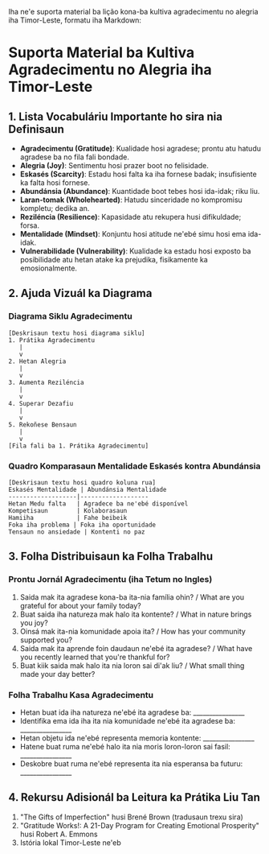 Iha ne'e suporta material ba lição kona-ba kultiva agradecimentu no alegria iha Timor-Leste, formatu iha Markdown:

# Suporta Material ba Kultiva Agradecimentu no Alegria iha Timor-Leste

## 1. Lista Vocabuláriu Importante ho sira nia Definisaun

- **Agradecimentu (Gratitude)**: Kualidade hosi agradese; prontu atu hatudu agradese ba no fila fali bondade.
- **Alegria (Joy)**: Sentimentu hosi prazer boot no felisidade.
- **Eskasés (Scarcity)**: Estadu hosi falta ka iha fornese badak; insufisiente ka falta hosi fornese.
- **Abundánsia (Abundance)**: Kuantidade boot tebes hosi ida-idak; riku liu.
- **Laran-tomak (Wholehearted)**: Hatudu sinceridade no kompromisu kompletu; dedika an.
- **Reziléncia (Resilience)**: Kapasidade atu rekupera husi difikuldade; forsa.
- **Mentalidade (Mindset)**: Konjuntu hosi atitude ne'ebé simu hosi ema ida-idak.
- **Vulnerabilidade (Vulnerability)**: Kualidade ka estadu hosi exposto ba posibilidade atu hetan atake ka prejudika, fisikamente ka emosionalmente.

## 2. Ajuda Vizuál ka Diagrama

### Diagrama Siklu Agradecimentu
```
[Deskrisaun textu hosi diagrama siklu]
1. Prátika Agradecimentu
   |
   v
2. Hetan Alegria
   |
   v
3. Aumenta Reziléncia
   |
   v
4. Superar Dezafiu
   |
   v
5. Rekoñese Bensaun
   |
   v
[Fila fali ba 1. Prátika Agradecimentu]
```

### Quadro Komparasaun Mentalidade Eskasés kontra Abundánsia
```
[Deskrisaun textu hosi quadro koluna rua]
Eskasés Mentalidade | Abundánsia Mentalidade
-------------------|-------------------
Hetan Medu falta   | Agradece ba ne'ebé disponível
Kompetisaun        | Kolaborasaun
Hamiiha            | Fahe beibeik
Foka iha problema | Foka iha oportunidade
Tensaun no ansiedade | Kontenti no paz
```

## 3. Folha Distribuisaun ka Folha Trabalhu

### Prontu Jornál Agradecimentu (iha Tetum no Ingles)
1. Saida mak ita agradese kona-ba ita-nia família ohin? / What are you grateful for about your family today?
2. Buat saida iha natureza mak halo ita kontente? / What in nature brings you joy?
3. Oinsá mak ita-nia komunidade apoia ita? / How has your community supported you?
4. Saida mak ita aprende foin daudaun ne'ebé ita agradese? / What have you recently learned that you're thankful for?
5. Buat kiik saida mak halo ita nia loron sai di'ak liu? / What small thing made your day better?

### Folha Trabalhu Kasa Agradecimentu
- Hetan buat ida iha natureza ne'ebé ita agradese ba: ________________
- Identifika ema ida iha ita nia komunidade ne'ebé ita agradese ba: ________________
- Hetan objetu ida ne'ebé representa memoria kontente: ________________
- Hatene buat ruma ne'ebé halo ita nia moris loron-loron sai fasil: ________________
- Deskobre buat ruma ne'ebé representa ita nia esperansa ba futuru: ________________

## 4. Rekursu Adisionál ba Leitura ka Prátika Liu Tan

1. "The Gifts of Imperfection" husi Brené Brown (tradusaun trexu sira)
2. "Gratitude Works!: A 21-Day Program for Creating Emotional Prosperity" husi Robert A. Emmons
3. Istória lokal Timor-Leste ne'eb